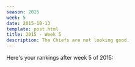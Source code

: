 ```yaml
---
season: 2015
week: 5
date: 2015-10-13
template: post.html
title: 2015 - Week 5
description: The Chiefs are not looking good.
---
```


Here's your rankings after week 5 of 2015:

